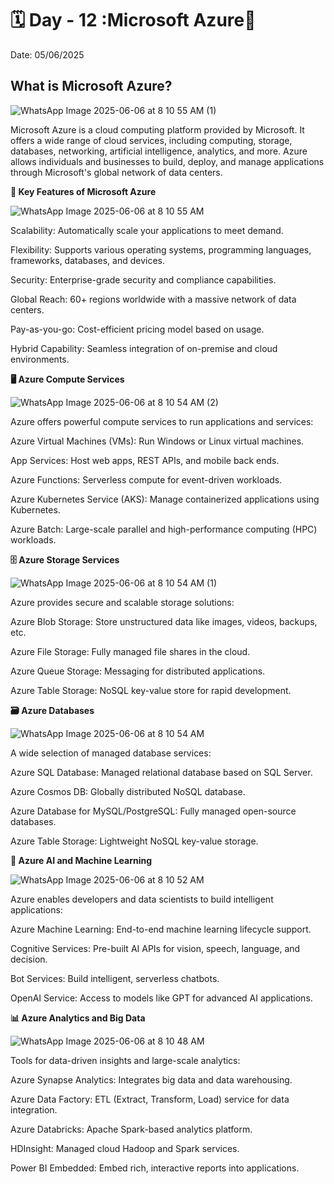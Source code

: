 # 🗓 Day - 12 :Microsoft Azure🚀

Date: 05/06/2025

## What is Microsoft Azure?

![WhatsApp Image 2025-06-06 at 8 10 55 AM (1)](https://github.com/user-attachments/assets/23d7ef67-c9a4-4020-9624-a0e747148d9a)

Microsoft Azure is a cloud computing platform provided by Microsoft. It offers a wide range of cloud services, including computing, storage, databases, networking, artificial intelligence, analytics, and more. Azure allows individuals and businesses to build, deploy, and manage applications through Microsoft's global network of data centers.

**🚀 Key Features of Microsoft Azure**

![WhatsApp Image 2025-06-06 at 8 10 55 AM](https://github.com/user-attachments/assets/1ce5400d-92c1-4eb6-888a-96ef0488a70d)

Scalability: Automatically scale your applications to meet demand.

Flexibility: Supports various operating systems, programming languages, frameworks, databases, and devices.

Security: Enterprise-grade security and compliance capabilities.

Global Reach: 60+ regions worldwide with a massive network of data centers.

Pay-as-you-go: Cost-efficient pricing model based on usage.

Hybrid Capability: Seamless integration of on-premise and cloud environments.

**🖥️ Azure Compute Services**

![WhatsApp Image 2025-06-06 at 8 10 54 AM (2)](https://github.com/user-attachments/assets/e08f24de-fec2-420a-9f8c-61112efa747b)

Azure offers powerful compute services to run applications and services:

Azure Virtual Machines (VMs): Run Windows or Linux virtual machines.

App Services: Host web apps, REST APIs, and mobile back ends.

Azure Functions: Serverless compute for event-driven workloads.

Azure Kubernetes Service (AKS): Manage containerized applications using Kubernetes.

Azure Batch: Large-scale parallel and high-performance computing (HPC) workloads.

**🗄️ Azure Storage Services**

![WhatsApp Image 2025-06-06 at 8 10 54 AM (1)](https://github.com/user-attachments/assets/4a8edf1e-ad17-49ea-8547-b2f29cf16979)

Azure provides secure and scalable storage solutions:

Azure Blob Storage: Store unstructured data like images, videos, backups, etc.

Azure File Storage: Fully managed file shares in the cloud.

Azure Queue Storage: Messaging for distributed applications.

Azure Table Storage: NoSQL key-value store for rapid development.

**🗃️ Azure Databases**

![WhatsApp Image 2025-06-06 at 8 10 54 AM](https://github.com/user-attachments/assets/2c05910c-e0a4-4cac-8aa9-1651d54a0cb7)

A wide selection of managed database services:

Azure SQL Database: Managed relational database based on SQL Server.

Azure Cosmos DB: Globally distributed NoSQL database.

Azure Database for MySQL/PostgreSQL: Fully managed open-source databases.

Azure Table Storage: Lightweight NoSQL key-value storage.

**🧠 Azure AI and Machine Learning**

![WhatsApp Image 2025-06-06 at 8 10 52 AM](https://github.com/user-attachments/assets/4b10acb1-86d7-499c-a61d-a171ad1de961)

Azure enables developers and data scientists to build intelligent applications:

Azure Machine Learning: End-to-end machine learning lifecycle support.

Cognitive Services: Pre-built AI APIs for vision, speech, language, and decision.

Bot Services: Build intelligent, serverless chatbots.

OpenAI Service: Access to models like GPT for advanced AI applications.

**📊 Azure Analytics and Big Data**

![WhatsApp Image 2025-06-06 at 8 10 48 AM](https://github.com/user-attachments/assets/d91e315b-a8f6-4683-ae08-8dbc5b16ac63)

Tools for data-driven insights and large-scale analytics:

Azure Synapse Analytics: Integrates big data and data warehousing.

Azure Data Factory: ETL (Extract, Transform, Load) service for data integration.

Azure Databricks: Apache Spark-based analytics platform.

HDInsight: Managed cloud Hadoop and Spark services.

Power BI Embedded: Embed rich, interactive reports into applications.


